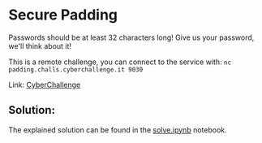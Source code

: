 # Secure Padding

Passwords should be at least 32 characters long! Give us your password, we'll think about it!

This is a remote challenge, you can connect to the service with: `nc padding.challs.cyberchallenge.it 9030`

Link: [CyberChallenge](https://cyberchallenge.it)

## Solution:

The explained solution can be found in the [solve.ipynb](solution/solve.ipynb) notebook.

